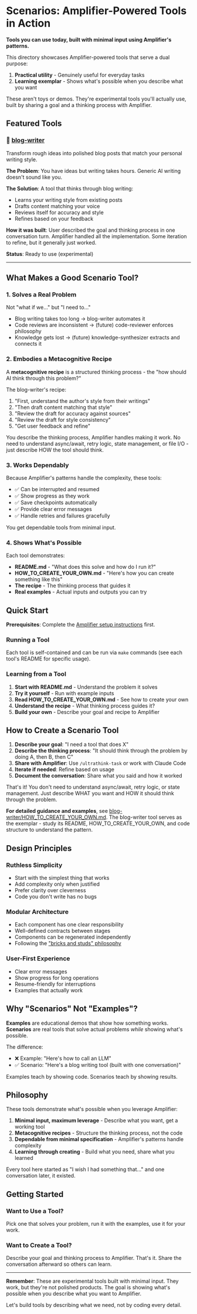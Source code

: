 # Scenarios: Amplifier-Powered Tools in Action

**Tools you can use today, built with minimal input using Amplifier's patterns.**

This directory showcases Amplifier-powered tools that serve a dual purpose:

1. **Practical utility** - Genuinely useful for everyday tasks
2. **Learning exemplar** - Shows what's possible when you describe what you want

These aren't toys or demos. They're experimental tools you'll actually use, built by sharing a goal and a thinking process with Amplifier.

## Featured Tools

### 📝 [blog-writer](./blog_writer/)

Transform rough ideas into polished blog posts that match your personal writing style.

**The Problem**: You have ideas but writing takes hours. Generic AI writing doesn't sound like you.

**The Solution**: A tool that thinks through blog writing:

- Learns your writing style from existing posts
- Drafts content matching your voice
- Reviews itself for accuracy and style
- Refines based on your feedback

**How it was built**: User described the goal and thinking process in one conversation turn. Amplifier handled all the implementation. Some iteration to refine, but it generally just worked.

**Status**: Ready to use (experimental)

---

## What Makes a Good Scenario Tool?

### 1. Solves a Real Problem

Not "what if we..." but "I need to..."

- Blog writing takes too long → blog-writer automates it
- Code reviews are inconsistent → (future) code-reviewer enforces philosophy
- Knowledge gets lost → (future) knowledge-synthesizer extracts and connects it

### 2. Embodies a Metacognitive Recipe

A **metacognitive recipe** is a structured thinking process - the "how should AI think through this problem?"

The blog-writer's recipe:

1. "First, understand the author's style from their writings"
2. "Then draft content matching that style"
3. "Review the draft for accuracy against sources"
4. "Review the draft for style consistency"
5. "Get user feedback and refine"

You describe the thinking process, Amplifier handles making it work. No need to understand async/await, retry logic, state management, or file I/O - just describe HOW the tool should think.

### 3. Works Dependably

Because Amplifier's patterns handle the complexity, these tools:

- ✅ Can be interrupted and resumed
- ✅ Show progress as they work
- ✅ Save checkpoints automatically
- ✅ Provide clear error messages
- ✅ Handle retries and failures gracefully

You get dependable tools from minimal input.

### 4. Shows What's Possible

Each tool demonstrates:

- **README.md** - "What does this solve and how do I run it?"
- **HOW_TO_CREATE_YOUR_OWN.md** - "Here's how you can create something like this"
- **The recipe** - The thinking process that guides it
- **Real examples** - Actual inputs and outputs you can try

## Quick Start

**Prerequisites**: Complete the [Amplifier setup instructions](../README.md#-step-by-step-setup) first.

### Running a Tool

Each tool is self-contained and can be run via `make` commands (see each tool's README for specific usage).

### Learning from a Tool

1. **Start with README.md** - Understand the problem it solves
2. **Try it yourself** - Run with example inputs
3. **Read HOW_TO_CREATE_YOUR_OWN.md** - See how to create your own
4. **Understand the recipe** - What thinking process guides it?
5. **Build your own** - Describe your goal and recipe to Amplifier

## How to Create a Scenario Tool

1. **Describe your goal**: "I need a tool that does X"
2. **Describe the thinking process**: "It should think through the problem by doing A, then B, then C"
3. **Share with Amplifier**: Use `/ultrathink-task` or work with Claude Code
4. **Iterate if needed**: Refine based on usage
5. **Document the conversation**: Share what you said and how it worked

That's it! You don't need to understand async/await, retry logic, or state management. Just describe WHAT you want and HOW it should think through the problem.

**For detailed guidance and examples**, see [blog-writer/HOW_TO_CREATE_YOUR_OWN.md](./blog_writer/HOW_TO_CREATE_YOUR_OWN.md). The blog-writer tool serves as the exemplar - study its README, HOW_TO_CREATE_YOUR_OWN, and code structure to understand the pattern.

## Design Principles

### Ruthless Simplicity

- Start with the simplest thing that works
- Add complexity only when justified
- Prefer clarity over cleverness
- Code you don't write has no bugs

### Modular Architecture

- Each component has one clear responsibility
- Well-defined contracts between stages
- Components can be regenerated independently
- Following the ["bricks and studs" philosophy](../ai_context/MODULAR_DESIGN_PHILOSOPHY.md)

### User-First Experience

- Clear error messages
- Show progress for long operations
- Resume-friendly for interruptions
- Examples that actually work

## Why "Scenarios" Not "Examples"?

**Examples** are educational demos that show how something works.
**Scenarios** are real tools that solve actual problems _while_ showing what's possible.

The difference:

- ❌ Example: "Here's how to call an LLM"
- ✅ Scenario: "Here's a blog writing tool (built with one conversation)"

Examples teach by showing code. Scenarios teach by showing results.

## Philosophy

These tools demonstrate what's possible when you leverage Amplifier:

1. **Minimal input, maximum leverage** - Describe what you want, get a working tool
2. **Metacognitive recipes** - Structure the thinking process, not the code
3. **Dependable from minimal specification** - Amplifier's patterns handle complexity
4. **Learning through creating** - Build what you need, share what you learned

Every tool here started as "I wish I had something that..." and one conversation later, it existed.

## Getting Started

### Want to Use a Tool?

Pick one that solves your problem, run it with the examples, use it for your work.

### Want to Create a Tool?

Describe your goal and thinking process to Amplifier. That's it. Share the conversation afterward so others can learn.

---

**Remember**: These are experimental tools built with minimal input. They work, but they're not polished products. The goal is showing what's possible when you describe what you want to Amplifier.

Let's build tools by describing what we need, not by coding every detail.
